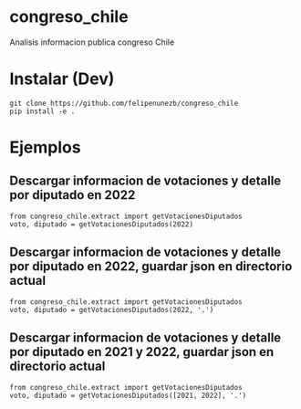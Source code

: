 # congreso_chile
Analisis informacion publica congreso Chile


# Instalar (Dev)
```{python}
git clone https://github.com/felipenunezb/congreso_chile
pip install -e .
```

# Ejemplos
## Descargar informacion de votaciones y detalle por diputado en 2022
```
from congreso_chile.extract import getVotacionesDiputados
voto, diputado = getVotacionesDiputados(2022)
```

## Descargar informacion de votaciones y detalle por diputado en 2022, guardar json en directorio actual
```
from congreso_chile.extract import getVotacionesDiputados
voto, diputado = getVotacionesDiputados(2022, '.')
```

## Descargar informacion de votaciones y detalle por diputado en 2021 y 2022, guardar json en directorio actual
```
from congreso_chile.extract import getVotacionesDiputados
voto, diputado = getVotacionesDiputados([2021, 2022], '.')
```